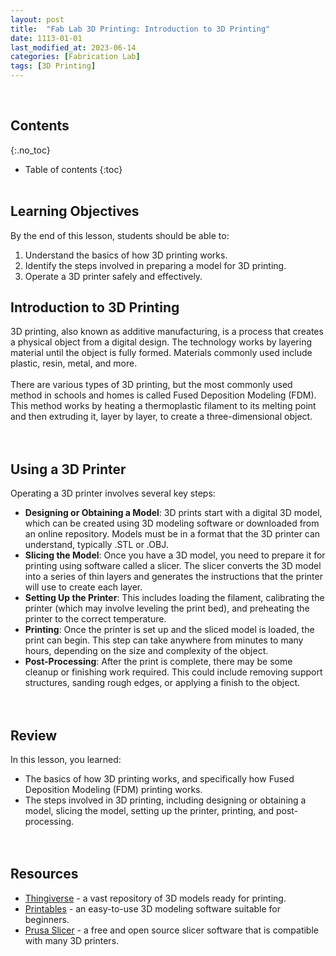 ```yaml
---
layout: post
title:  "Fab Lab 3D Printing: Introduction to 3D Printing"
date: 1113-01-01
last_modified_at: 2023-06-14
categories: [Fabrication Lab]
tags: [3D Printing]
---
```

<br>

## Contents
{:.no_toc}
* Table of contents
{:toc}
<br><br>

## Learning Objectives
By the end of this lesson, students should be able to:
1. Understand the basics of how 3D printing works.
2. Identify the steps involved in preparing a model for 3D printing.
3. Operate a 3D printer safely and effectively.

## Introduction to 3D Printing
3D printing, also known as additive manufacturing, is a process that creates a physical object from a digital design. The technology works by layering material until the object is fully formed. Materials commonly used include plastic, resin, metal, and more.
<br><br>
There are various types of 3D printing, but the most commonly used method in schools and homes is called Fused Deposition Modeling (FDM). This method works by heating a thermoplastic filament to its melting point and then extruding it, layer by layer, to create a three-dimensional object.
<br><br><br>

## Using a 3D Printer
Operating a 3D printer involves several key steps:
- **Designing or Obtaining a Model**: 3D prints start with a digital 3D model, which can be created using 3D modeling software or downloaded from an online repository. Models must be in a format that the 3D printer can understand, typically .STL or .OBJ.
- **Slicing the Model**: Once you have a 3D model, you need to prepare it for printing using software called a slicer. The slicer converts the 3D model into a series of thin layers and generates the instructions that the printer will use to create each layer.
- **Setting Up the Printer**: This includes loading the filament, calibrating the printer (which may involve leveling the print bed), and preheating the printer to the correct temperature.
- **Printing**: Once the printer is set up and the sliced model is loaded, the print can begin. This step can take anywhere from minutes to many hours, depending on the size and complexity of the object.
- **Post-Processing**: After the print is complete, there may be some cleanup or finishing work required. This could include removing support structures, sanding rough edges, or applying a finish to the object.
<br><br><br>

## Review
In this lesson, you learned:
- The basics of how 3D printing works, and specifically how Fused Deposition Modeling (FDM) printing works.
- The steps involved in 3D printing, including designing or obtaining a model, slicing the model, setting up the printer, printing, and post-processing.
<br><br><br>

## Resources
- [Thingiverse](https://www.thingiverse.com/) - a vast repository of 3D models ready for printing.
- [Printables](https://www.printables.com/) - an easy-to-use 3D modeling software suitable for beginners.
- [Prusa Slicer](https://help.prusa3d.com/article/download-prusaslicer_2220) - a free and open source slicer software that is compatible with many 3D printers.
<br><br><br>
